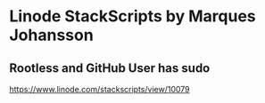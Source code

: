 # Linode StackScripts by Marques Johansson

## Rootless and GitHub User has sudo

https://www.linode.com/stackscripts/view/10079
